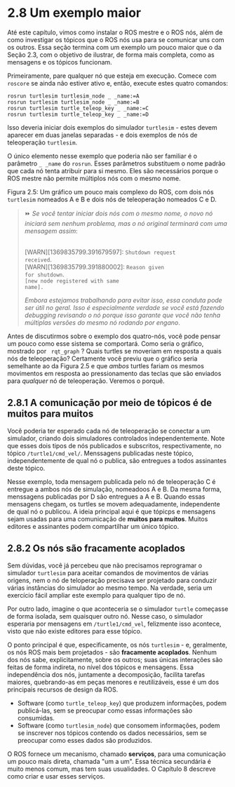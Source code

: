 # 2.8 Um exemplo maior

<p>Até este capítulo, vimos como instalar o ROS mestre e o ROS nós, além de como investigar os tópicos que o ROS nós usa para se comunicar uns com os outros. Essa seção
termina com um exemplo um pouco maior que o da Seção 2.3, com o objetivo de ilustrar, de forma mais completa, como as mensagens e os tópicos funcionam.</p>
<p>Primeiramente, pare qualquer nó que esteja em execução. Comece com <code>roscore</code> se ainda não estiver ativo e, então, execute estes quatro comandos:</p>

```
rosrun turtlesim turtlesim_node _ _name:=A
rosrun turtlesim turtlesim_node _ _name:=B
rosrun turtlesim turtle_teleop_key _ _name:=C
rosrun turtlesim turtle_teleop_key _ _name:=D
```

<p>Isso deveria iniciar dois exemplos do simulador <code>turtlesim</code> -  estes devem aparecer em duas janelas separadas - e dois exemplos de nós de teleoperação <code>turtlesim</code>.</p>

O único elemento nesse exemplo que poderia não ser familiar é o parâmetro  <code>_ _name</code> do <code>rosrun</code>. Esses parâmetros substituem o nome padrão que cada nó tenta atribuir para si mesmo. Eles são necessários porque o ROS mestre não permite múltiplos nós com o mesmo nome.



Figura 2.5: Um gráfico um pouco mais complexo do ROS, com dois nós `turtlesim` nomeados A e B e dois nós de teleoperação nomeados C e D.

> ⏩ *Se você tentar iniciar dois nós com o mesmo nome, o novo nó iniciará sem nenhum problema, mas o nó original terminará com uma mensagem assim*:
>
> <br>[WARN][1369835799.391679597]: <code>Shutdown request received</code>.
> <br>[WARN][1369835799.391880002]: <code>Reason given for shutdown</code>.</br>
> 	<code>[new node registered with same name].</code>
>
> *Embora estejamos trabalhando para evitar isso, essa conduta pode ser útil no geral. Isso é especialmente verdade se você está fazendo debugging revisando o nó porque isso garante que você não tenha múltiplas versões do mesmo nó rodando por engano*.

Antes de discutirmos sobre o exemplo dos quatro-nós, você pode pensar um pouco como esse sistema se comportará. Como seria o gráfico, mostrado por <code> rqt_graph</code> ? Quais turtles se moveriam em resposta a quais nós de teleoperação?
Certamente você previu que o gráfico seria semelhante ao da Figura 2.5 e que *ambos* turtles fariam os mesmos movimentos em resposta ao pressionamento das teclas que são enviados para *qualquer* nó de teleoperação. Veremos o porquê.

## 2.8.1 A comunicação por meio de tópicos é de muitos para muitos

<p>Você poderia ter esperado cada nó de teleoperação se conectar a um simulador, criando dois simuladores controlados independentemente. Note que esses dois tipos de nós publicados e subscritos, respectivamente, no tópico <code>/turtle1/cmd_vel/</code>. Menssagens publicadas neste tópico, independentemente de qual nó o publica, são entregues a todos assinantes deste tópico.</p>

Nesse exemplo, toda mensagem publicada pelo nó de teleoperação C é entregue a ambos nós de simulação, nomeadoos A e B. Da mesma forma, menssagens publicadas por D são entregues a A e B. Quando essas mensagens chegam, os turtles se movem adequadamente, independente de qual nó o publicou. A ideia principal aqui é que tópicps e mensagens sejam usadas para uma comunicação de **muitos para muitos**. Muitos editores e assinantes podem compartilhar um único tópico.

## 2.8.2 Os nós são fracamente acoplados
<p>Sem dúvidas, você já percebeu que não precisamos reprogramar o simulador <code>turtlesim</code> para aceitar comandos de movimentos de várias origens, nem o nó de teloperação precisava ser projetado para conduzir várias instâncias do simulador ao mesmo tempo. Na verdade, seria um exercício fácil ampliar este exemplo para qualquer tipo de nó.</p>

Por outro lado, imagine o que aconteceria se o simulador <code>turtle</code> começasse de forma isolada, sem quaisquer outro nó. Nesse caso, o simulador esperaria por mensagens em <code>/turtle1/cmd_vel</code>, felizmente isso acontece, visto que não existe editores para esse tópico.

O ponto principal é que, especificamente, os nós <code>turtlesim</code> - e, geralmente, os nós ROS mais bem projetados - são **fracamente acoplados**. Nenhum dos nós sabe, explicitamente, sobre os outros; suas únicas interações são feitas de forma indireta, no nível dos tópicos e mensagens. Essa independência dos nós, juntamente a decomposição, facilita tarefas maiores, quebrando-as em peças menores e reutilizáveis, esse é um dos principais recursos de design da ROS.

- Software (como <code>turtle_teleop_key</code>) que produzem informações, podem publicá-las, sem se preocupar como essas informações são consumidas.
- Software (como <code>turtlesim_node</code>) que consomem informações, podem se inscrever nos tópicos contendo os dados necessários, sem se preocupar como esses dados são produzidos.

O ROS fornece um mecanismo, chamado **serviços**, para uma comunicação um pouco mais direta, chamada "um a um". Essa técnica secundária é muito menos comum, mas tem suas usualidades. O Capítulo 8 descreve como criar e usar esses serviços.
